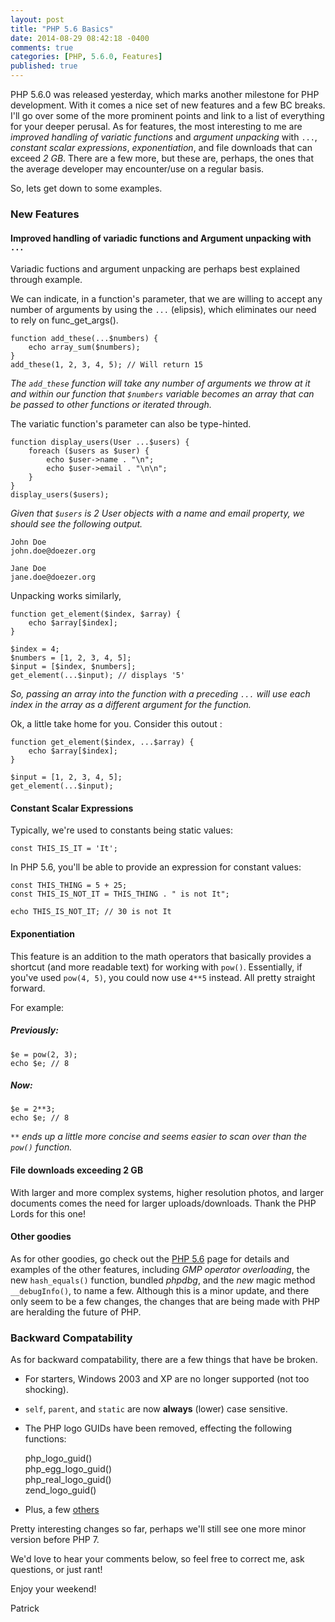 ```yaml
---
layout: post
title: "PHP 5.6 Basics"
date: 2014-08-29 08:42:18 -0400
comments: true
categories: [PHP, 5.6.0, Features]
published: true
---
```


PHP 5.6.0 was released yesterday, which marks another milestone for PHP development. With it comes a nice set of new features and a few BC breaks. I'll go over some of the more prominent points and link to a list of everything for your deeper perusal. As for features, the most interesting to me are _improved handling of variatic functions_ and _argument unpacking_ with `...`, _constant scalar expressions_, _exponentiation_, and file downloads that can exceed _2 GB_. There are a few more, but these are, perhaps, the ones that the average developer may encounter/use on a regular basis.

<!--more-->

So, lets get down to some examples.

### New Features

#### Improved handling of variadic functions and Argument unpacking with `...`

Variadic fuctions and argument unpacking are perhaps best explained through example.

We can indicate, in a function's parameter, that we are willing to accept any number of arguments by using the `...` (elipsis), which eliminates our need to rely on func_get_args().

    function add_these(...$numbers) {
        echo array_sum($numbers);
    }
    add_these(1, 2, 3, 4, 5); // Will return 15

_The `add_these` function will take any number of arguments we throw at it and within our function that `$numbers` variable becomes an array that can be passed to other functions or iterated through._

The variatic function's parameter can also be type-hinted.

    function display_users(User ...$users) {
        foreach ($users as $user) {
            echo $user->name . "\n";
            echo $user->email . "\n\n";
        }
    }
    display_users($users);

_Given that `$users` is 2 User objects with a name and email property, we should see the following output._

    John Doe
    john.doe@doezer.org

    Jane Doe
    jane.doe@doezer.org


Unpacking works similarly,

    function get_element($index, $array) {
        echo $array[$index];
    }

    $index = 4;
    $numbers = [1, 2, 3, 4, 5];
    $input = [$index, $numbers];
    get_element(...$input); // displays '5'

_So, passing an array into the function with a preceding `...` will use each index in the array as a different argument for the function._

Ok, a little take home for you. Consider this outout :

    function get_element($index, ...$array) {
        echo $array[$index];
    }

    $input = [1, 2, 3, 4, 5];
    get_element(...$input);

#### Constant Scalar Expressions

Typically, we're used to constants being static values:

    const THIS_IS_IT = 'It';

In PHP 5.6, you'll be able to provide an expression for constant values:

    const THIS_THING = 5 + 25;
    const THIS_IS_NOT_IT = THIS_THING . " is not It";

    echo THIS_IS_NOT_IT; // 30 is not It

#### Exponentiation

This feature is an addition to the math operators that basically provides a shortcut (and more readable text) for working with `pow()`. Essentially, if you've used `pow(4, 5)`, you could now use `4**5` instead. All pretty straight forward.

For example:

##### Previously:

    $e = pow(2, 3);
    echo $e; // 8

##### Now:

    $e = 2**3;
    echo $e; // 8

_`**` ends up a little more concise and seems easier to scan over than the `pow()` function._

#### File downloads exceeding 2 GB

With larger and more complex systems, higher resolution photos, and larger documents comes the need for larger uploads/downloads. Thank the PHP Lords for this one!

#### Other goodies

As for other goodies, go check out the [PHP 5.6](http://php.net/manual/en/migration56.new-features.php) page for details and examples of the other features, including _GMP operator overloading_, the new `hash_equals()` function, bundled _phpdbg_, and the *new* magic method `__debugInfo()`, to name a few. Although this is a minor update, and there only seem to be a few changes, the changes that are being made with PHP are heralding the future of PHP.

### Backward Compatability

As for backward compatability, there are a few things that have be broken.

- For starters, Windows 2003 and XP are no longer supported (not too shocking).
- `self`, `parent`, and `static` are now __always__ (lower) case sensitive.
- The PHP logo GUIDs have been removed, effecting the following functions:

    php_logo_guid() <br>
    php_egg_logo_guid() <br>
    php_real_logo_guid() <br>
    zend_logo_guid() <br>

- Plus, a few [others](http://php.net/manual/en/migration55.incompatible.php)



Pretty interesting changes so far, perhaps we'll still see one more minor version before PHP 7.

We'd love to hear your comments below, so feel free to correct me, ask questions, or just rant!

Enjoy your weekend!

Patrick
